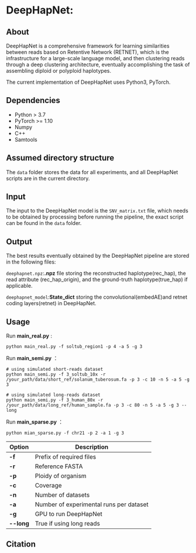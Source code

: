 # DeepHapNet: 

## About
DeepHapNet is a comprehensive framework for learning similarities between reads based on Retentive Network (RETNET), which is the infrastructure for a large-scale language model, and then clustering reads through a deep clustering architecture, eventually accomplishing the task of assembling diploid or polyploid haplotypes.

The current implementation of DeepHapNet uses Python3, PyTorch. 

## Dependencies
- Python > 3.7
- PyTorch >= 1.10
- Numpy
- C++
- Samtools


## Assumed directory structure
The `data` folder stores the data for all experiments, and all DeepHapNet scripts are in the current directory.


## Input
The input to the DeepHapNet model is the `SNV_matrix.txt` file, which needs to be obtained by processing before running the pipeline, the exact script can be found in the `data` folder.

## Output
The best results eventually obtained by the DeepHapNet pipeline are stored in the following files:  

`deephapnet.npz`:**.npz** file storing the reconstructed haplotype(rec_hap), the read attribute (rec_hap_origin), and the ground-truth haplotype(true_hap) if applicable.   

`deephapnet_model`:**State_dict** storing the convolutional(embedAE)and retnet coding layers(retnet) in DeepHapNet.

## Usage
Run **main_real.py** : 

    python main_real.py -f soltub_region1 -p 4 -a 5 -g 3

Run **main_semi.py** ：

    # using simulated short-reads dataset
    python main_semi.py -f 3_soltub_10x -r /your_path/data/short_ref/solanum_tuberosum.fa -p 3 -c 10 -n 5 -a 5 -g 3 
    
    # using simulated long-reads dataset
    python main_semi.py -f 3_human_80x -r /your_path/data/long_ref/human_sample.fa -p 3 -c 80 -n 5 -a 5 -g 3 --long

Run **main_sparse.py** ：

    python mian_sparse.py -f chr21 -p 2 -a 1 -g 3

| Option | Description |
|--------|-------------|
| **-f** | Prefix of required files |
| **-r** | Reference FASTA |
| **-p** | Ploidy of organism |
| **-c** | Coverage |
| **-n** | Number of datasets |
| **-a** | Number of experimental runs per dataset|
| **-g** | GPU to run DeepHapNet |
| **--long** | True if using long reads |


## Citation
